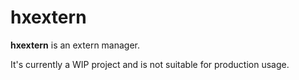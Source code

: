 # hxextern

**hxextern** is an extern manager.

It's currently a WIP project and is not suitable for production usage.
